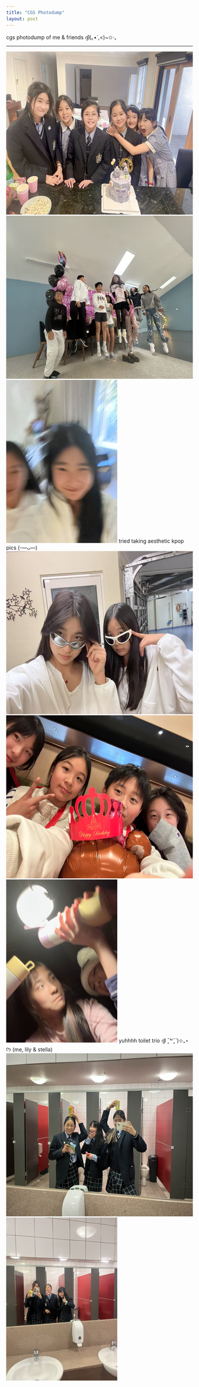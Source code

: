 ```yaml
---
title: "CGS Photodump"
layout: post
---
```

cgs photodump of me & friends ദ്ദി(｡•̀ ,<)~✩‧₊

______________________________________________________


<img src = "/assets/celinebday.jpg" alt = 'celinebirthday' width = '600' height = '440'> 
<img src = "/assets/lilybday.JPG" alt = 'lilybirthday' width = '600' height = '440'>
<img src = "/assets/melily.jpg" alt = 'melily' width = '300' height = '440'> tried taking aesthetic kpop pics (ᵕ—ᴗ—)
<img src = "/assets/wowowee.jpg" alt = 'wowowee' width = '600' height = '440'> 
<img src = "/assets/miaocrlj.jpg" alt = 'miaocrlj' width = '600' height = '440'> 
<img src = "/assets/sleepover.jpg" alt = 'sleepover' width = '300' height = '440'> yuhhhh toilet trio ദ്ദി ˉ͈̀꒳ˉ͈́ )⊹₊⋆ ᡣ𐭩 (me, lily & stella)
<img src = "/assets/toilettrioagain" alt = 'toilettrioagain' width = '600' height = '440'> 
<img src = "/assets/yuhthetoilettrio.jpg" alt = 'yuhthetoilettrio.jpg' width = '300' height = '440'> 



